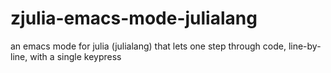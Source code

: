 # zjulia-emacs-mode-julialang
an emacs mode for julia (julialang) that lets one step through code, line-by-line, with a single keypress
